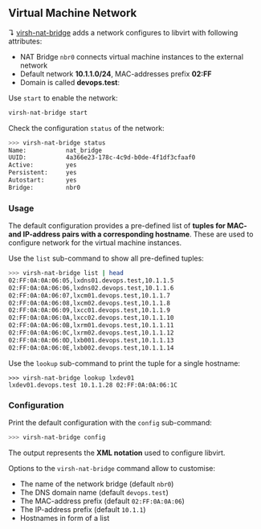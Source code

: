 ## Virtual Machine Network

↴ [virsh-nat-bridge](../bin/virsh-nat-bridge) adds a network configures to libvirt with following attributes:

* NAT Bridge `nbr0` connects virtual machine instances to the external network
* Default network **10.1.1.0/24**, MAC-addresses prefix **02:FF**
* Domain is called **devops.test**:

Use `start` to enable the network:

```bash
virsh-nat-bridge start
```

Check the configuration `status` of the network:

```bash
>>> virsh-nat-bridge status
Name:           nat_bridge
UUID:           4a366e23-178c-4c9d-b0de-4f1df3cfaaf0
Active:         yes
Persistent:     yes
Autostart:      yes
Bridge:         nbr0
```

### Usage

The default configuration provides a pre-defined list of **tuples for 
MAC- and IP-address pairs with a corresponding hostname**. These are 
used to configure network for the virtual machine instances.

Use the `list` sub-command to show all pre-defined tuples:

```bash
>>> virsh-nat-bridge list | head
02:FF:0A:0A:06:05,lxdns01.devops.test,10.1.1.5
02:FF:0A:0A:06:06,lxdns02.devops.test,10.1.1.6
02:FF:0A:0A:06:07,lxcm01.devops.test,10.1.1.7
02:FF:0A:0A:06:08,lxcm02.devops.test,10.1.1.8
02:FF:0A:0A:06:09,lxcc01.devops.test,10.1.1.9
02:FF:0A:0A:06:0A,lxcc02.devops.test,10.1.1.10
02:FF:0A:0A:06:0B,lxrm01.devops.test,10.1.1.11
02:FF:0A:0A:06:0C,lxrm02.devops.test,10.1.1.12
02:FF:0A:0A:06:0D,lxb001.devops.test,10.1.1.13
02:FF:0A:0A:06:0E,lxb002.devops.test,10.1.1.14
```

Use the `lookup` sub-command to print the tuple for a single 
hostname:

```
>>> virsh-nat-bridge lookup lxdev01
lxdev01.devops.test 10.1.1.28 02:FF:0A:0A:06:1C
```

### Configuration

Print the default configuration with the `config` sub-command:

```bash
>>> virsh-nat-bridge config
```

The output represents the **XML notation** used to configure libvirt.

Options to the `virsh-nat-bridge` command allow to customise:

* The name of the network bridge (default `nbr0`)
* The DNS domain name (default `devops.test`)
* The MAC-address prefix (default `02:FF:0A:0A:06`)
* The IP-address prefix (default `10.1.1`)
* Hostnames in form of a list



